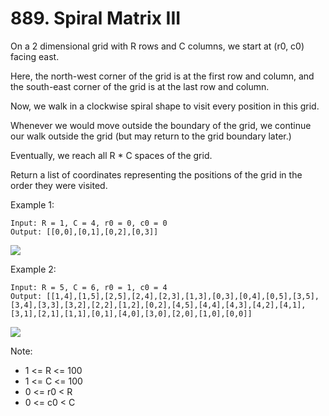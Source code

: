 # 889. Spiral Matrix III

On a 2 dimensional grid with R rows and C columns, we start at (r0, c0) facing east.

Here, the north-west corner of the grid is at the first row and column, and the south-east corner of the grid is at the last row and column.

Now, we walk in a clockwise spiral shape to visit every position in this grid. 

Whenever we would move outside the boundary of the grid, we continue our walk outside the grid (but may return to the grid boundary later.) 

Eventually, we reach all R * C spaces of the grid.

Return a list of coordinates representing the positions of the grid in the order they were visited.

Example 1:
````
Input: R = 1, C = 4, r0 = 0, c0 = 0
Output: [[0,0],[0,1],[0,2],[0,3]]
````
![](https://image.ibb.co/b8y6zT/example_1.png)

Example 2:
````
Input: R = 5, C = 6, r0 = 1, c0 = 4
Output: [[1,4],[1,5],[2,5],[2,4],[2,3],[1,3],[0,3],[0,4],[0,5],[3,5],[3,4],[3,3],[3,2],[2,2],[1,2],[0,2],[4,5],[4,4],[4,3],[4,2],[4,1],[3,1],[2,1],[1,1],[0,1],[4,0],[3,0],[2,0],[1,0],[0,0]]
````
![](https://image.ibb.co/bGVEm8/example_2.png)

Note:

* 1 <= R <= 100
* 1 <= C <= 100
* 0 <= r0 < R
* 0 <= c0 < C
